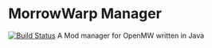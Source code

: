 # MorrowWarp Manager
[![Build Status](http://chazwarp923.no-ip.org:8080/buildStatus/icon?job=MorrowWarpManager)](http://chazwarp923.no-ip.org:8080/job/MorrowWarpManager/)
A Mod manager for OpenMW written in Java
